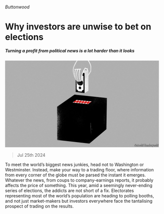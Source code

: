 ###### Buttonwood

# Why investors are unwise to bet on elections 

##### Turning a profit from political news is a lot harder than it looks 

![image](images/20240727_FND001.jpg) 

> Jul 25th 2024 

To meet the world’s biggest news junkies, head not to Washington or Westminster. Instead, make your way to a trading floor, where information from every corner of the globe must be parsed the instant it emerges. Whatever the news, from coups to company-earnings reports, it probably affects the price of something. This year, amid a seemingly never-ending series of elections, the addicts are not short of a fix. Electorates representing most of the world’s population are heading to polling booths, and not just market-makers but investors everywhere face the tantalising prospect of trading on the results.

